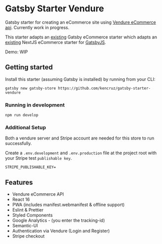 # Gatsby Starter Vendure
Gatsby starter for creating an eCommerce site using [Vendure eCommerce api](https://www.vendure.io). Currently work in progress.

This starter adapts an [existing](https://github.com/parmsang/gatsby-starter-ecommerce) Gatsby eCommerce starter which adapts an [existing](https://github.com/moltin-examples/nextjs-demo-store) NextJS eCommerce starter for [GatsbyJS](https://www.gatsbyjs.org/).

Demo: WIP

## Getting started

Install this starter (assuming Gatsby is installed) by running from your CLI:

`gatsby new gatsby-store https://github.com/kencruz/gatsby-starter-vendure`

### Running in development

`npm run develop`

### Additional Setup

Both a vendure server and Stripe account are needed for this store to run successfully.

Create a `.env.development` and `.env.production` file at the project root with your Stripe test `publishable key`.

```dosini
STRIPE_PUBLISHABLE_KEY=
```

## Features

- Vendure eCommerce API
- React 16
- PWA (includes manifest.webmanifest & offline support)
- Eslint & Prettier
- Styled Components
- Google Analytics - (you enter the tracking-id)
- Semantic-UI
- Authentication via Vendure (Login and Register)
- Stripe checkout
